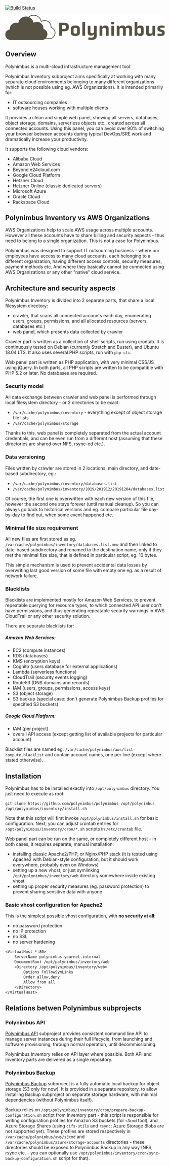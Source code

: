 [![Build Status](https://travis-ci.org/polynimbus/polynimbus.png?branch=master)](https://travis-ci.org/polynimbus/polynimbus)

![Polynimbus logo](logo.png)


## Overview

Polynimbus is a multi-cloud infrastructure management tool.

Polynimbus Inventory subproject aims specifically at working with many separate cloud environments belonging to many different organizations (which is not possible using eg. AWS Organizations). It is intended primarily for:
- IT outsourcing companies
- software houses working with multiple clients

It provides a clean and simple web panel, showing all servers, databases, object storage, domains, serverless objects etc., created across all connected accounts. Using this panel, you can avoid over 90% of switching your browser between accounts during typical DevOps/SRE work and dramatically increase your productivity.

It supports the following cloud vendors:
- Alibaba Cloud
- Amazon Web Services
- Beyond e24cloud.com
- Google Cloud Platform
- Hetzner Cloud
- Hetzner Online (classic dedicated servers)
- Microsoft Azure
- Oracle Cloud
- Rackspace Cloud

## Polynimbus Inventory vs AWS Organizations

AWS Organizations help to scale AWS usage across multiple accounts. However all these accounts have to share billing and security aspects - thus need to belong to a single organization. This is not a case for Polynimbus.

Polynimbus was designed to support IT outsourcing business - where our employees have access to many cloud accounts, each belonging to a different organization, having different access controls, security measures, payment methods etc. And where they basically cannot be connected using AWS Organizations or any other "native" cloud service.


## Architecture and security aspects

Polynimbus Inventory is divided into 2 separate parts, that share a local filesystem directory:
- crawler, that scans all connected accounts each day, enumerating users, groups, permissions, and all allocated resources (servers, databases etc.)
- web panel, which presents data collected by crawler

Crawler part is written as a collection of shell scripts, run using crontab. It is continuously tested on Debian (currently Stretch and Buster), and Ubuntu 18.04 LTS. It also uses several PHP scripts, run with `php-cli`.

Web panel part is written as PHP application, with very minimal CSS/JS using jQuery. In both parts, all PHP scripts are written to be compatible with PHP 5.2 or later. No databases are required.

### Security model

All data exchange between crawler and web panel is performed through local filesystem directory - or 2 directories to be exact:
- `/var/cache/polynimbus/inventory` - everything except of object storage file lists
- `/var/cache/polynimbus/storage`

Thanks to this, web panel is completely separated from the actual account credentials, and can be even run from a different host (assuming that these directories are shared over NFS, rsync-ed etc.).

### Data versioning

Files written by crawler are stored in 2 locations, main directory, and date-based subdirectory, eg.:
- `/var/cache/polynimbus/inventory/databases.list`
- `/var/cache/polynimbus/inventory/2019/201912/20191204/databases.list`

Of course, the first one is overwritten with each new version of this file, however the second one stays forever (until manual cleanup). So you can always go back to historical versions and eg. compare particular file day-by-day to find out, when some event happened etc.

### Minimal file size requirement

All new files are first stored as eg. `/var/cache/polynimbus/inventory/databases.list.new` and then linked to date-based subdirectory and renamed to the destination name, only if they met the minimal fize size, that is defined in particular script, eg. 10 bytes.

This simple mechanism is used to prevent accidental data losses by overwriting last good version of some file with empty one eg. as a result of network failure.

### Blacklists

Blacklists are implemented mostly for Amazon Web Services, to prevent repeatable querying for resource types, to which connected API user don't have permissions, and thus generating repeatable security warnings in AWS CloudTrail or any other security solution.

There are separate blacklists for:
##### Amazon Web Services:
- EC2 (compute instances)
- RDS (databases)
- KMS (encryption keys)
- Cognito (users database for external applications)
- Lambda (serverless functions)
- CloudTrail (security events logging)
- Route53 (DNS domains and records)
- IAM (users, groups, permissions, access keys)
- S3 (object storage)
- S3 backup (special case: don't generate Polynimbus Backup profiles for specified S3 buckets)
##### Google Cloud Platform:
- IAM (per project)
- overall API access (except getting list of available projects for particular account)

Blacklist files are named eg. `/var/cache/polynimbus/aws/list-compute.blacklist` and contain account names, one per line (except where stated otherwise).


## Installation

Polynimbus has to be installed exactly into `/opt/polynimbus` directory. You just need to execute as root:

```
git clone https://github.com/polynimbus/polynimbus /opt/polynimbus
/opt/polynimbus/inventory/install.sh
```

Note that this script will first invoke `/opt/polynimbus/install.sh` for basic configuration. Next, you can adjust crontab entries for `/opt/polynimbus/inventory/cron/*.sh` scripts in `/etc/crontab` file.

Web panel part can be run on the same, or completely different host - in both cases, it requires separate, manual installation:
- installing classic Apache2/PHP, or Nginx/PHP stack (it is tested using Apache2 with Debian-style configuration, but it should work everywhere, probably even on Windows)
- setting up a new vhost, or just symlinking `/opt/polynimbus/inventory/web` directory somewhere inside existing vhost
- setting up proper security measures (eg. password protection) to prevent sharing sensitive data with anyone

### Basic vhost configuration for Apache2

This is the simplest possible vhost configuration, with **no security at all**:
- no password protection
- no IP protection
- no SSL
- no server hardening
```
<VirtualHost *:80>
    ServerName polynimbus.yournet.internal
    DocumentRoot /opt/polynimbus/inventory/web
    <Directory /opt/polynimbus/inventory/web>
        Options FollowSymLinks
        Order allow,deny
        Allow from all
    </Directory>
</VirtualHost>
```

## Relations betwen Polynimbus subprojects

### Polynimbus API

[Polynimbus API](../docs/api.md) subproject provides consistent command line API to manage server instances during their full lifecycle, from launching and software provisioning, through normal operation, until decommissioning.

Polynimbus Inventory relies on API layer where possible. Both API and Inventory parts are delivered as a single repository.

### Polynimbus Backup

[Polynimbus Backup](../docs/backup.md) subproject is a fully automatic local backup for object storage (S3 only for now). It is provided in a separate repository, to allow installing Backup subproject on separate storage hardware, with minimal dependencies (without Polynimbus itself).

Backup relies on `/opt/polynimbus/inventory/cron/prepare-backup-configuration.sh` script from Inventory part - this script is responsible for writing configuration profiles for Amazon S3 buckets (for `s3cmd` tool), and Azure Storage Shares (using `cifs-utils` and `rsync`; Azure Storage Blobs are not supported yet). These profiles are stored respectively in `/var/cache/polynimbus/aws/s3cmd` and `/var/cache/polynimbus/azure/storage-accounts` directories - these directories should be exposed to Polynimbus Backup in any way (NFS, rsync etc. - you can optionally use `/opt/polynimbus/inventory/cron/sync-backup-configuration.sh` script for that).
